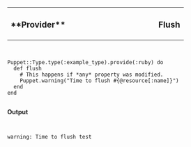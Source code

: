 <table width=100%>
  <tr>
    <td style="text-align: left"><h3>
      **Provider**
    </h3></td>
    <td width=65% style="text-align: right"><h3>
      Flush
    </h3></td>
  </tr>
</table>

<pre><code data-trim class="ruby">

Puppet::Type.type(:example_type).provide(:ruby) do
  def flush
    # This happens if *any* property was modified.
    Puppet.warning("Time to flush #{@resource[:name]}")
  end
end

</code></pre>

**Output**

<pre><code data-trim class="ruby">

warning: Time to flush test

</code></pre>
